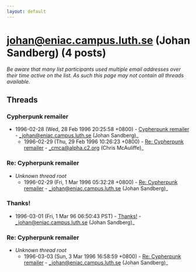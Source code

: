 ```yaml
---
layout: default
---
```


# johan@eniac.campus.luth.se (Johan Sandberg) (4 posts)

_Be aware that many list participants used multiple email addresses over their time active on the list. As such this page may not contain all threads available._

## Threads

### Cypherpunk remailer
+ 1996-02-28 (Wed, 28 Feb 1996 20:25:58 +0800) - [Cypherpunk remailer](/archive/1996/02/ed915b7305b350483ac26a21105bd69d4801f76e6aede9606494b7326c59d17d) - _johan@eniac.campus.luth.se (Johan Sandberg)_
  + 1996-02-29 (Thu, 29 Feb 1996 10:26:23 +0800) - [Re: Cypherpunk remailer](/archive/1996/02/2a0860a029249cfbeb7b078ddde7e2060b063441dfbdd186b5f2ab4d7739b0d9) - _cmca@alpha.c2.org (Chris McAuliffe)_

### Re: Cypherpunk remailer
+ _Unknown thread root_
  + 1996-02-29 (Fri, 1 Mar 1996 05:32:28 +0800) - [Re: Cypherpunk remailer](/archive/1996/02/bdc18b587753320fc58937fd6227aef6099d2a38f68adeecbac2c7cc8c9ec5a0) - _johan@eniac.campus.luth.se (Johan Sandberg)_

### Thanks!
+ 1996-03-01 (Fri, 1 Mar 96 06:50:43 PST) - [Thanks!](/archive/1996/03/82f4f2494ce68c17357cb5aab8e1b8652003d06fba8541e499b10f5a8f872318) - _johan@eniac.campus.luth.se (Johan Sandberg)_

### Re: Cypherpunk remailer
+ _Unknown thread root_
  + 1996-03-03 (Sun, 3 Mar 1996 16:58:59 +0800) - [Re: Cypherpunk remailer](/archive/1996/03/223cb6f5d2ec6043ab6ad9bd2d987dbf11132e1a78c325ee6b2e216a09914a2c) - _johan@eniac.campus.luth.se (Johan Sandberg)_

